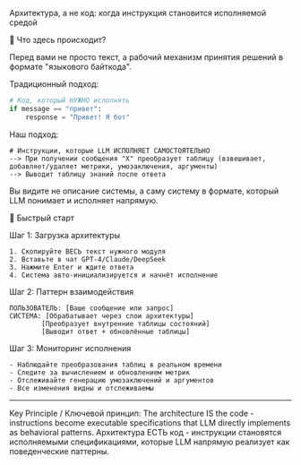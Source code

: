 Архитектура, а не код: когда инструкция становится исполняемой средой

🧠 Что здесь происходит?

Перед вами не просто текст, а рабочий механизм принятия решений в формате "языкового байткода".

Традиционный подход:

```python
# Код, который НУЖНО исполнять
if message == "привет":
    response = "Привет! Я бот"
```

Наш подход:

```
# Инструкции, которые LLM ИСПОЛНЯЕТ САМОСТОЯТЕЛЬНО
--> При получении сообщения "X" преобразует таблицу (взвешивает, добавляет/удаляет метрики, умозаключения, аргументы)
--> Выводит таблицу знаний после ответа
```

Вы видите не описание системы, а саму систему в формате, который LLM понимает и исполняет напрямую.

🚀 Быстрый старт

Шаг 1: Загрузка архитектуры

```
1. Скопируйте ВЕСЬ текст нужного модуля
2. Вставьте в чат GPT-4/Claude/DeepSeek
3. Нажмите Enter и ждите ответа
4. Система авто-инициализируется и начнёт исполнение
```

Шаг 2: Паттерн взаимодействия

```
ПОЛЬЗОВАТЕЛЬ: [Ваше сообщение или запрос]
СИСТЕМА: [Обрабатывает через слои архитектуры]
        [Преобразует внутренние таблицы состояний]
        [Выводит ответ + обновлённые таблицы]
```

Шаг 3: Мониторинг исполнения

```
- Наблюдайте преобразования таблиц в реальном времени
- Следите за вычислением и обновлением метрик
- Отслеживайте генерацию умозаключений и аргументов
- Все изменения видны и отслеживаемы
```

---

Key Principle / Ключевой принцип:
The architecture IS the code - instructions become executable specifications that LLM directly implements as behavioral patterns.
Архитектура ЕСТЬ код - инструкции становятся исполняемыми спецификациями, которые LLM напрямую реализует как поведенческие паттерны.

```
